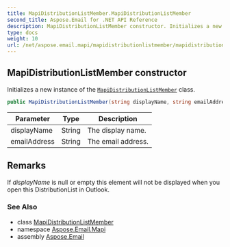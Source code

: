 ```yaml
---
title: MapiDistributionListMember.MapiDistributionListMember
second_title: Aspose.Email for .NET API Reference
description: MapiDistributionListMember constructor. Initializes a new instance of the MapiDistributionListMember class
type: docs
weight: 10
url: /net/aspose.email.mapi/mapidistributionlistmember/mapidistributionlistmember/
---
```

## MapiDistributionListMember constructor

Initializes a new instance of the [`MapiDistributionListMember`](../) class.

```csharp
public MapiDistributionListMember(string displayName, string emailAddress)
```

| Parameter | Type | Description |
| --- | --- | --- |
| displayName | String | The display name. |
| emailAddress | String | The email address. |

## Remarks

If *displayName* is null or empty this element will not be displayed when you open this DistributionList in Outlook.

### See Also

* class [MapiDistributionListMember](../)
* namespace [Aspose.Email.Mapi](../../mapidistributionlistmember/)
* assembly [Aspose.Email](../../../)


